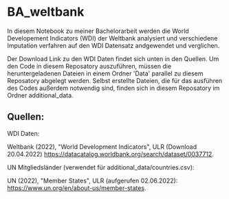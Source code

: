 # BA_weltbank
In diesem Notebook zu meiner Bachelorarbeit werden die World Developement Indicators (WDI) der Weltbank analysiert 
und verschiedene Imputation verfahren auf den WDI Datensatz andgewendet und verglichen.

Der Download Link zu den WDI Daten findet sich unten in den Quellen. Um den Code in diesem Reposatory auszuführen,
müssen die heruntergeladenen Dateien in einem Ordner 'Data' parallel zu diesem Reposatory abgelegt werden. Selbst 
erstellte Dateien, die für das ausführen des Codes außerdem notwendig sind, finden sich in diesem Reposatory im Ordner 
additional_data.


## Quellen:

WDI Daten:

Weltbank (2022), "World Development Indicators", ULR (Download 20.04.2022) https://datacatalog.worldbank.org/search/dataset/0037712.


UN Mitgliedsländer (verwendet für additional_data/countries.csv):

UN (2022), "Member States", ULR (aufgerufen 02.06.2022): https://www.un.org/en/about-us/member-states.

